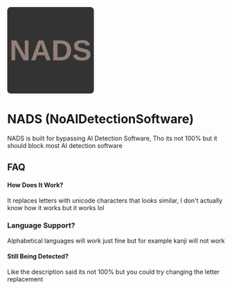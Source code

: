 <img src="./favicon.svg" alt="drawing" width="200"/>

# NADS (NoAIDetectionSoftware)

NADS is built for bypassing AI Detection Software, Tho its not 100% but it should block most AI detection software 



## FAQ

#### How Does It Work?
It replaces letters with unicode characters that looks similar, I don't actually know how it works but it works lol

### Language Support?
Alphabetical languages will work just fine but for example kanji will not work

#### Still Being Detected?

Like the description said its not 100% but you could try changing the letter replacement

